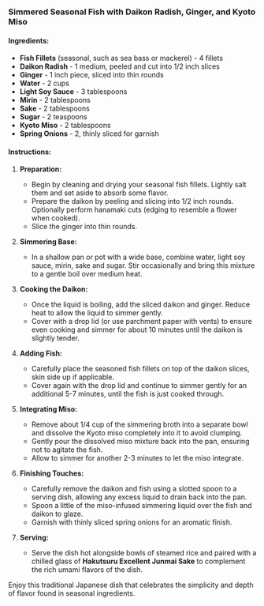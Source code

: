 ### Simmered Seasonal Fish with Daikon Radish, Ginger, and Kyoto Miso

#### Ingredients:
- **Fish Fillets** (seasonal, such as sea bass or mackerel) - 4 fillets
- **Daikon Radish** - 1 medium, peeled and cut into 1/2 inch slices
- **Ginger** - 1 inch piece, sliced into thin rounds
- **Water** - 2 cups
- **Light Soy Sauce** - 3 tablespoons
- **Mirin** - 2 tablespoons
- **Sake** - 2 tablespoons
- **Sugar** - 2 teaspoons
- **Kyoto Miso** - 2 tablespoons
- **Spring Onions** - 2, thinly sliced for garnish

#### Instructions:

1. **Preparation:**
   - Begin by cleaning and drying your seasonal fish fillets. Lightly salt them and set aside to absorb some flavor.
   - Prepare the daikon by peeling and slicing into 1/2 inch rounds. Optionally perform hanamaki cuts (edging to resemble a flower when cooked).
   - Slice the ginger into thin rounds.

2. **Simmering Base:**
   - In a shallow pan or pot with a wide base, combine water, light soy sauce, mirin, sake and sugar. Stir occasionally and bring this mixture to a gentle boil over medium heat.

3. **Cooking the Daikon:**
   - Once the liquid is boiling, add the sliced daikon and ginger. Reduce heat to allow the liquid to simmer gently.
   - Cover with a drop lid (or use parchment paper with vents) to ensure even cooking and simmer for about 10 minutes until the daikon is slightly tender.

4. **Adding Fish:**
   - Carefully place the seasoned fish fillets on top of the daikon slices, skin side up if applicable.
   - Cover again with the drop lid and continue to simmer gently for an additional 5-7 minutes, until the fish is just cooked through.

5. **Integrating Miso:**
   - Remove about 1/4 cup of the simmering broth into a separate bowl and dissolve the Kyoto miso completely into it to avoid clumping.
   - Gently pour the dissolved miso mixture back into the pan, ensuring not to agitate the fish.
   - Allow to simmer for another 2-3 minutes to let the miso integrate.

6. **Finishing Touches:**
   - Carefully remove the daikon and fish using a slotted spoon to a serving dish, allowing any excess liquid to drain back into the pan.
   - Spoon a little of the miso-infused simmering liquid over the fish and daikon to glaze.
   - Garnish with thinly sliced spring onions for an aromatic finish.

7. **Serving:**
   - Serve the dish hot alongside bowls of steamed rice and paired with a chilled glass of **Hakutsuru Excellent Junmai Sake** to complement the rich umami flavors of the dish.

Enjoy this traditional Japanese dish that celebrates the simplicity and depth of flavor found in seasonal ingredients.